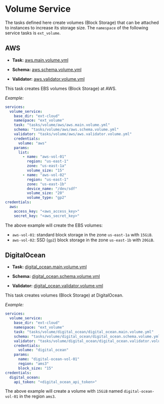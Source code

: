 # Volume Service

The tasks defined here create volumes (Block Storage) that can be attached to instances to increase its storage size. The `namespace` of the following service tasks is `ext_volume`.

## AWS

- **Task:** [aws.main.volume.yml](aws/aws.main.volume.yml)

- **Schema:** [aws.schema.volume.yml](aws/aws.schema.volume.yml)

- **Validator:** [aws.validator.volume.yml](aws/aws.validator.volume.yml)

This task creates EBS volumes (Block Storage) at AWS.

_Example:_

```yaml
services:
  volume_service:
    base_dir: "ext-cloud"
    namespace: "ext_volume"
    task: "tasks/volume/aws/aws.main.volume.yml"
    schema: "tasks/volume/aws/aws.schema.volume.yml"
    validator: "tasks/volume/aws/aws.validator.volume.yml"
    credentials:
      volume: "aws"
    params:
      list:
        - name: "aws-vol-01"
          region: "us-east-1"
          zone: "us-east-1a"
          volume_size: "15"
        - name: "aws-vol-02"
          region: "us-east-1"
          zone: "us-east-1b"
          device_name: "/dev/sdf"
          volume_size: "20"
          volume_type: "gp2"
credentials:
  aws:
    access_key: "<aws_access_key>"
    secret_key: "<aws_secret_key>"
```

The above example will create the EBS volumes:

- `aws-vol-01`: standard block storage in the zone `us-east-1a` with `15GiB`.
- `aws-vol-02`: SSD (`gp2`) block storage in the zone `us-east-1b` with `20GiB`.

## DigitalOcean

- **Task:** [digital_ocean.main.volume.yml](digital_ocean/digital_ocean.main.volume.yml)

- **Schema:** [digital_ocean.schema.volume.yml](digital_ocean/digital_ocean.schema.volume.yml)

- **Validator:** [digital_ocean.validator.volume.yml](digital_ocean/digital_ocean.validator.volume.yml)

This task creates volumes (Block Storage) at DigitalOcean.

_Example:_

```yaml
services:
  volume_service:
    base_dir: "ext-cloud"
    namespace: "ext_volume"
    task: "tasks/volume/digital_ocean/digital_ocean.main.volume.yml"
    schema: "tasks/volume/digital_ocean/digital_ocean.schema.volume.yml"
    validator: "tasks/volume/digital_ocean/digital_ocean.validator.volume.yml"
    credentials:
      volume: "digital_ocean"
    params:
      name: "digital-ocean-vol-01"
      region: "ams3"
      block_size: "15"
credentials:
  digital_ocean:
    api_token: "<digital_ocean_api_token>"
```

The above example will create a volume with `15GiB` named `digital-ocean-vol-01` in the region `ams3`.